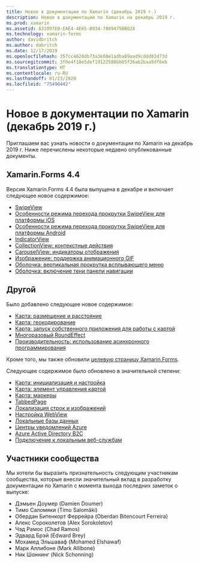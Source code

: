 ```yaml
---
title: Новое в документации по Xamarin (декабрь 2019 г.)
description: Новое в документации по Xamarin на декабрь 2019 г.
ms.prod: xamarin
ms.assetid: A31097E0-EAE4-4E65-8934-7089475BB028
ms.technology: xamarin-forms
author: davidbritch
ms.author: dabritch
ms.date: 12/17/2019
ms.openlocfilehash: 357cc4628db73a3e88e1adba89aad9cddd82d73d
ms.sourcegitcommit: 3f0e4f10e5def19122588bb05f26ab2baa9df6eb
ms.translationtype: HT
ms.contentlocale: ru-RU
ms.lasthandoff: 01/23/2020
ms.locfileid: "75490442"
---
```

# <a name="xamarin-docs-whats-new-december-2019"></a>Новое в документации по Xamarin (декабрь 2019 г.)

Приглашаем вас узнать новости о документации по Xamarin на декабрь 2019 г. Ниже перечислены некоторые недавно опубликованные документы.

## <a name="xamarinforms-44"></a>Xamarin.Forms 4.4

Версия Xamarin.Forms 4.4 была выпущена в декабре и включает следующее новое содержимое:

- [SwipeView](~/xamarin-forms/user-interface/swipeview.md)
- [Особенности режима перехода прокрутки SwipeView для платформы iOS](~/xamarin-forms/platform/ios/swipeview-swipetransitionmode.md)
- [Особенности режима перехода прокрутки SwipeView для платформы Android](~/xamarin-forms/platform/android/swipeview-swipetransitionmode.md)
- [IndicatorView](~/xamarin-forms/user-interface/indicatorview.md)
- [CollectionView: контекстные действия](~/xamarin-forms/user-interface/collectionview/populate-data.md#context-menus)
- [CarouselView: индикаторы отображения](~/xamarin-forms/user-interface/carouselview/populate-data.md#display-indicators)
- [Изображение: поддержка анимационного GIF](~/xamarin-forms/user-interface/images.md#animated-gifs)
- [Оболочка: вертикальная прокрутка всплывающего меню](~/xamarin-forms/app-fundamentals/shell/flyout.md#flyout-vertical-scroll)
- [Оболочка: включение тени панели навигации](~/xamarin-forms/app-fundamentals/shell/configuration.md#enable-navigation-bar-shadow)

## <a name="other"></a>Другой

Было добавлено следующее новое содержимое:

- [Карта: размещение и расстояние](~/xamarin-forms/user-interface/map/position-distance.md)
- [Карта: геокодирование](~/xamarin-forms/user-interface/map/geocoder.md)
- [Карта: запуск собственного приложения для работы с картой](~/xamarin-forms/user-interface/map/native-map-app.md)
- [Многоразовый RoundEffect](~/xamarin-forms/app-fundamentals/effects/reusable-roundeffect.md)
- [Производительность: использование асинхронного программирования](~/xamarin-forms/deploy-test/performance.md#use-asynchronous-programming)

Кроме того, мы также обновили [целевую страницу Xamarin.Forms](~/xamarin-forms/index.yml).

Следующее содержимое было обновлено в значительной степени:

- [Карта: инициализация и настройка](~/xamarin-forms/user-interface/map/setup.md)
- [Карта: элемент управления картой](~/xamarin-forms/user-interface/map/map.md)
- [Карта: маркеры](~/xamarin-forms/user-interface/map/pins.md)
- [TabbedPage](~/xamarin-forms/app-fundamentals/navigation/tabbed-page.md)
- [Локализация строк и изображений](~/xamarin-forms/app-fundamentals/localization/text.md)
- [Настройка WebView](~/xamarin-forms/app-fundamentals/custom-renderer/hybridwebview.md)
- [Локальные базы данных](~/xamarin-forms/data-cloud/data/databases.md)
- [Центры уведомлений Azure](~/xamarin-forms/data-cloud/azure-services/azure-notification-hub.md)
- [Azure Active Directory B2C](~/xamarin-forms/data-cloud/authentication/azure-ad-b2c.md)
- [Подключение к локальным веб-службам](~/cross-platform/deploy-test/connect-to-local-web-services.md)

## <a name="community-contributors"></a>Участники сообщества

Мы хотели бы выразить признательность следующим участникам сообщества, которые внесли значительный вклад в разработку документации по Xamarin с момента выхода последних заметок о выпуске:

- Дэмьен Доумер (Damien Doumer)
- Тимо Саломяки (Timo Salomäki)
- Обердан Битенкорт Феррейра (Oberdan Bitencourt Ferreira)
- Алекс Сороколетов (Alex Sorokoletov)
- Чэд Рамос (Chad Ramos)
- Эдвард Брэй (Edward Brey)
- Мохамед Эльшаваф (Mohamed Elshawaf)
- Марк Аллибоне (Mark Allibone)
- Ник Шоннинг (Nick Schonning)
